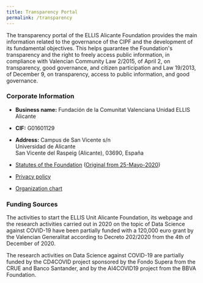 ```yaml
---
title: Transparency Portal
permalink: /transparency
---
```


The transparency portal of the ELLIS Alicante Foundation provides the main information related to the governance of the CIPF and the development of its fundamental objectives. This helps guarantee the Foundation's transparency and the right to freely access public information, in compliance with Valencian Community Law 2/2015, of April 2, on transparency, good governance, and citizen participation and Law 19/2013, of December 9, on transparency, access to public information, and good governance.

### Corporate Information

* **Business name:**  Fundación de la Comunitat Valenciana Unidad ELLIS Alicante

* **CIF:**  G01601129

* **Address:** Campus de San Vicente s/n<br>
  Universidad de Alicante<br>
  San Vicente del Raspeig (Alicante), 03690, España

* [Statutes of the Foundation](statutes.es.md) ([Original from 25-Mayo-2020](EstatutosOriginal.pdf))

* [Privacy policy](privacy.en.md)

* [Organization chart](governance.en.md)

  

### Funding Sources

The activities to start the ELLIS Unit Alicante Foundation, its webpage and the research activities carried out in 2020 on the topic of Data Science against COVID-19 have been partially funded with a 120,000 euro grant by the Valencian Generalitat according to Decreto 202/2020 from the 4th of December of 2020. 

The research activities on Data Science against COVID-19 are partially funded by the CD4COVID project sponsored by the Fondo Supera from the CRUE and Banco Santander, and by the AI4COVID19 project from the BBVA Foundation. 

